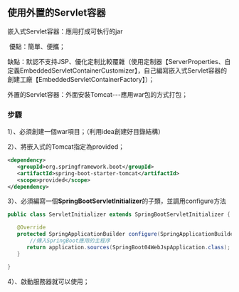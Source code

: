 ## 使用外置的Servlet容器

嵌入式Servlet容器：應用打成可執行的jar

​		優點：簡單、便攜；

​		缺點：默認不支持JSP、優化定制比較覆雜（使用定制器【ServerProperties、自定義EmbeddedServletContainerCustomizer】，自己編寫嵌入式Servlet容器的創建工廠【EmbeddedServletContainerFactory】）；



外置的Servlet容器：外面安裝Tomcat---應用war包的方式打包；

### 步驟

1）、必須創建一個war項目；（利用idea創建好目錄結構）

2）、將嵌入式的Tomcat指定為provided；

```xml
<dependency>
   <groupId>org.springframework.boot</groupId>
   <artifactId>spring-boot-starter-tomcat</artifactId>
   <scope>provided</scope>
</dependency>
```

3）、必須編寫一個**SpringBootServletInitializer**的子類，並調用configure方法

```java
public class ServletInitializer extends SpringBootServletInitializer {

   @Override
   protected SpringApplicationBuilder configure(SpringApplicationBuilder application) {
       //傳入SpringBoot應用的主程序
      return application.sources(SpringBoot04WebJspApplication.class);
   }

}
```

4）、啟動服務器就可以使用；